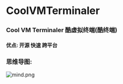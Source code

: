 # CoolVMTerminaler
### Cool VM Terminaler 酷虚拟终端(酷终端)

#### 优点: 开源 快速 跨平台

### 思维导图:

![mind.png](https://i.loli.net/2021/01/02/D2defakQjPwVO9S.png)